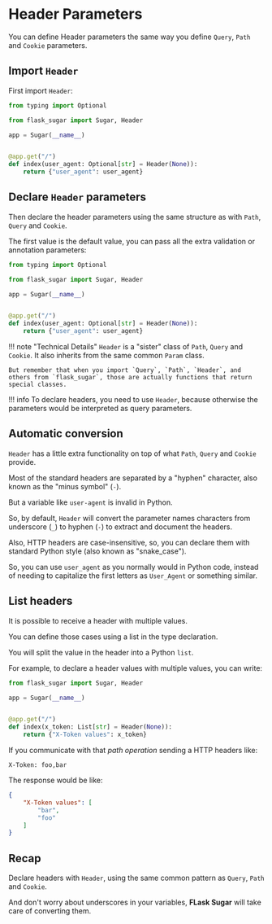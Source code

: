 # Header Parameters

You can define Header parameters the same way you define `Query`, `Path` and `Cookie` parameters.

## Import `Header`

First import `Header`:

```python hl_lines="3"
from typing import Optional

from flask_sugar import Sugar, Header

app = Sugar(__name__)


@app.get("/")
def index(user_agent: Optional[str] = Header(None)):
    return {"user_agent": user_agent}
```

## Declare `Header` parameters

Then declare the header parameters using the same structure as with `Path`, `Query` and `Cookie`.

The first value is the default value, you can pass all the extra validation or annotation parameters:

```python hl_lines="9"
from typing import Optional

from flask_sugar import Sugar, Header

app = Sugar(__name__)


@app.get("/")
def index(user_agent: Optional[str] = Header(None)):
    return {"user_agent": user_agent}
```

!!! note "Technical Details"
    `Header` is a "sister" class of `Path`, `Query` and `Cookie`. It also inherits from the same common `Param` class.

    But remember that when you import `Query`, `Path`, `Header`, and others from `flask_sugar`, those are actually functions that return special classes.

!!! info
    To declare headers, you need to use `Header`, because otherwise the parameters would be interpreted as query parameters.

## Automatic conversion

`Header` has a little extra functionality on top of what `Path`, `Query` and `Cookie` provide.

Most of the standard headers are separated by a "hyphen" character, also known as the "minus symbol" (`-`).

But a variable like `user-agent` is invalid in Python.

So, by default, `Header` will convert the parameter names characters from underscore (`_`) to hyphen (`-`) to extract and document the headers.

Also, HTTP headers are case-insensitive, so, you can declare them with standard Python style (also known as "snake_case").

So, you can use `user_agent` as you normally would in Python code, instead of needing to capitalize the first letters as `User_Agent` or something similar.

## List headers

It is possible to receive a header with multiple values.

You can define those cases using a list in the type declaration.

You will split the value in the header into a Python `list`.

For example, to declare a header values with multiple values, you can write:

```python hl_lines="9"
from flask_sugar import Sugar, Header

app = Sugar(__name__)


@app.get("/")
def index(x_token: List[str] = Header(None)):
    return {"X-Token values": x_token}
```

If you communicate with that *path operation* sending a HTTP headers like:

```
X-Token: foo,bar
```

The response would be like:

```JSON
{
    "X-Token values": [
        "bar",
        "foo"
    ]
}
```

## Recap

Declare headers with `Header`, using the same common pattern as `Query`, `Path` and `Cookie`.

And don't worry about underscores in your variables, **FLask Sugar** will take care of converting them.
